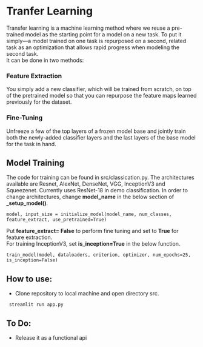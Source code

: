 # Tranfer Learning

Transfer learning is a machine learning method where we reuse a pre-trained model as the starting point for a model on a new task. To put it simply—a model trained on one task is repurposed on a second, related task as an optimization that allows rapid progress when modeling the second task.<br> It can be done in two methods: <br>

### Feature Extraction<br>

You simply add a new classifier, which will be trained from scratch, on top of the pretrained model so that you can repurpose the feature maps learned previously for the dataset.<br>

### Fine-Tuning<br>

Unfreeze a few of the top layers of a frozen model base and jointly train both the newly-added classifier layers and the last layers of the base model for the task in hand.<br>

## Model Training

The code for training can be found in src/classication.py. The architectures available are Resnet, AlexNet, DenseNet, VGG, InceptionV3 and Squeezenet. Currently uses ResNet-18 in demo classification. In order to change architectures, change **model_name** in the below section of **\_setup_model()**.

```
model, input_size = initialize_model(model_name, num_classes, feature_extract, use_pretrained=True)
```

Put **feature_extract= False** to perform fine tuning and set to **True** for feature extraction. <br> For training InceptionV3, set **is_inception=True** in the below function.

```
train_model(model, dataloaders, criterion, optimizer, num_epochs=25, is_inception=False)
```

## How to use:

- Clone repository to local machine and open directory src.<br>

```
 streamlit run app.py
```

## To Do:

- Release it as a functional api
